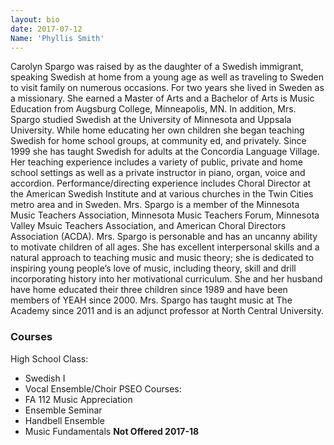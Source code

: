```yaml
---
layout: bio
date: 2017-07-12
Name: 'Phyllis Smith'
---
```


Carolyn Spargo was raised by as the daughter of a Swedish immigrant, speaking Swedish at home from a young age as well as traveling to Sweden to visit family on numerous occasions. For two years she lived in Sweden as a missionary. She earned a Master of Arts and a Bachelor of Arts is Music Education from Augsburg College, Minneapolis, MN. In addition, Mrs. Spargo studied Swedish at the University of Minnesota and Uppsala University. While home educating her own children she began teaching Swedish for home school groups, at community ed, and privately. Since 1999 she has taught Swedish for adults at the Concordia Language Village. Her teaching experience includes a variety of public, private and home school settings as well as a private instructor in piano, organ, voice and accordion.  Performance/directing experience includes Choral Director at the American Swedish Institute and at various churches in the Twin Cities metro area and in Sweden.  Mrs. Spargo is a member of the Minnesota Music Teachers Association, Minnesota Music Teachers Forum, Minnesota Valley Msuic Teachers Association, and American Choral Directors Association (ACDA).  Mrs. Spargo is personable and has an uncanny ability to motivate children of all ages.  She has excellent interpersonal skills and a natural approach to teaching music and music theory; she is dedicated to inspiring young people’s love of music, including theory, skill and drill incorporating history into her motivational curriculum. She and her husband have home educated their three children since 1989 and have been members of YEAH since 2000. Mrs. Spargo has taught music at The Academy since 2011 and is an adjunct professor at North Central University.

### Courses
High School Class:  
* Swedish I
* Vocal Ensemble/Choir
PSEO Courses:
* FA 112 Music Appreciation
* Ensemble Seminar
* Handbell Ensemble
* Music Fundamentals **Not Offered 2017-18**


